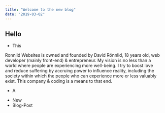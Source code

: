 ```yaml
---
title: "Welcome to the new blog"
date: "2019-03-02"
---
```


## Hello

- This

Ronnlid Websites is owned and founded by David Rönnlid, 18 years old, web developer (mainly front-end) & entrepreneur. My vision is no less than a world where people are experiencing more well-being. I try to boost love and reduce suffering by accruing power to influence reality, including the society within which the people who can experience more or less valuably exist. This company & coding is a means to that end.

- A

<!-- end -->

- New
- Blog-Post
